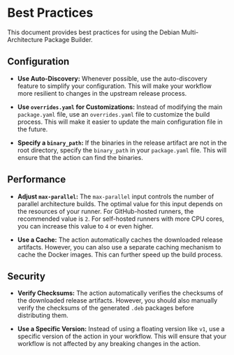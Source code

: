 # Best Practices

This document provides best practices for using the Debian Multi-Architecture Package Builder.

## Configuration

*   **Use Auto-Discovery:** Whenever possible, use the auto-discovery feature to simplify your configuration. This will make your workflow more resilient to changes in the upstream release process.

*   **Use `overrides.yaml` for Customizations:** Instead of modifying the main `package.yaml` file, use an `overrides.yaml` file to customize the build process. This will make it easier to update the main configuration file in the future.

*   **Specify a `binary_path`:** If the binaries in the release artifact are not in the root directory, specify the `binary_path` in your `package.yaml` file. This will ensure that the action can find the binaries.

## Performance

*   **Adjust `max-parallel`:** The `max-parallel` input controls the number of parallel architecture builds. The optimal value for this input depends on the resources of your runner. For GitHub-hosted runners, the recommended value is `2`. For self-hosted runners with more CPU cores, you can increase this value to `4` or even higher.

*   **Use a Cache:** The action automatically caches the downloaded release artifacts. However, you can also use a separate caching mechanism to cache the Docker images. This can further speed up the build process.

## Security

*   **Verify Checksums:** The action automatically verifies the checksums of the downloaded release artifacts. However, you should also manually verify the checksums of the generated `.deb` packages before distributing them.

*   **Use a Specific Version:** Instead of using a floating version like `v1`, use a specific version of the action in your workflow. This will ensure that your workflow is not affected by any breaking changes in the action.
